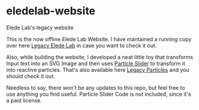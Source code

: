 # eledelab-website
Elede Lab's legacy website

This is the now offline Elede Lab Website. I have mantained a running copy over here [Legacy Elede Lab](http://elede.milohaus.com)
in case you want to check it out. 

Also, while building the website, I developed a neat little toy that transforms Input text into an SVG Image and then uses
[Particle Slider](http://particleslider.com/) to transform it into reactive particles. That's also available here 
[Legacy Particles](http://elede.milohaus.com/ideas-valiosas) and you should check it out. 

Needless to say, there won't be any updates to this repo, but feel free to use anything you find useful. Particle Slider Code
is not included, since it's a paid license. 
